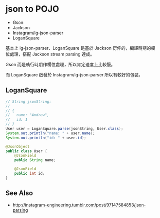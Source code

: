 # json to POJO

* Gson
* Jackson
* Instagram/ig-json-parser
* LoganSquare

基本上 ig-json-parser、LoganSquare 是基於 Jackson 衍伸的，編譯時期的欄位處理，搭配 Jackson stream parsing 達成。

Gson 而是執行時期作欄位處理，所以肯定速度上比較慢。

而 LoganSquare 啟發於 Instagram/ig-json-parser 所以有較好的包裝。


## LoganSquare

```java
// String jsonString:
//
// {
//   name: "Andrew",
//   id: 1
// }
User user = LoganSquare.parse(jsonString, User.class);
System.out.println("name: " + user.name);
System.out.println("id: " + user.id);
```

```java
@JsonObject
public class User {
    @JsonField
    public String name;

    @JsonField
    public int id;
}
```

## See Also

* http://instagram-engineering.tumblr.com/post/97147584853/json-parsing